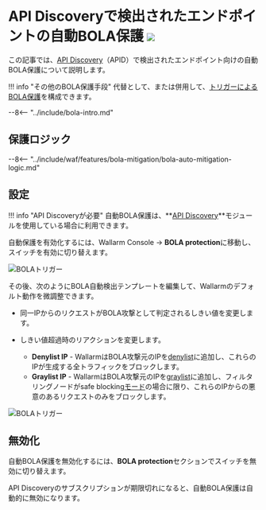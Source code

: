 [variability-in-endpoints-docs]:       ../../api-discovery/exploring.md#variability
[changes-in-api-docs]:       ../../api-discovery/track-changes.md
[bola-protection-for-endpoints-docs]:  ../../api-discovery/bola-protection.md

# API Discoveryで検出されたエンドポイントの自動BOLA保護 <a href="../../../about-wallarm/subscription-plans/#core-subscription-plans"><img src="../../../images/api-security-tag.svg" style="border: none;"></a>

この記事では、[API Discovery](../../api-discovery/overview.md)（APID）で検出されたエンドポイント向けの自動BOLA保護について説明します。

!!! info "その他のBOLA保護手段"
    代替として、または併用して、[トリガーによるBOLA保護](protecting-against-bola-trigger.md)を構成できます。

--8<-- "../include/bola-intro.md"

## 保護ロジック

--8<-- "../include/waf/features/bola-mitigation/bola-auto-mitigation-logic.md"

## 設定

!!! info "API Discoveryが必要"
    自動BOLA保護は、**[API Discovery](../../api-discovery/overview.md)**モジュールを使用している場合に利用できます。

自動保護を有効化するには、Wallarm Console → **BOLA protection**に移動し、スイッチを有効に切り替えます。

![BOLAトリガー](../../images/user-guides/bola-protection/trigger-enabled-state.png)

その後、次のようにBOLA自動検出テンプレートを編集して、Wallarmのデフォルト動作を微調整できます。

* 同一IPからのリクエストがBOLA攻撃として判定されるしきい値を変更します。
* しきい値超過時のリアクションを変更します。

    * **Denylist IP** - WallarmはBOLA攻撃元のIPを[denylist](../../user-guides/ip-lists/overview.md)に追加し、これらのIPが生成する全トラフィックをブロックします。
    * **Graylist IP** - WallarmはBOLA攻撃元のIPを[graylist](../../user-guides/ip-lists/overview.md)に追加し、フィルタリングノードがsafe blocking[モード](../../admin-en/configure-wallarm-mode.md)の場合に限り、これらのIPからの悪意のあるリクエストのみをブロックします。

![BOLAトリガー](../../images/user-guides/bola-protection/trigger-template.png)

## 無効化

自動BOLA保護を無効化するには、**BOLA protection**セクションでスイッチを無効に切り替えます。

API Discoveryのサブスクリプションが期限切れになると、自動BOLA保護は自動的に無効になります。